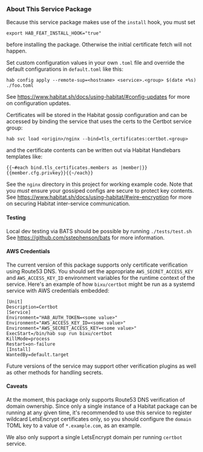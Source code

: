### About This Service Package
Because this service package makes use of the `install` hook, you must set
```
export HAB_FEAT_INSTALL_HOOK="true"
```
before installing the package. Otherwise the initial certificate fetch will not
happen.

Set custom configuration values in your own `.toml` file and override the default
configurations in `default.toml` like this:
```
hab config apply --remote-sup=<hostname> <service>.<group> $(date +%s) ./foo.toml
```
See https://www.habitat.sh/docs/using-habitat/#config-updates for more on
configuration updates.

Certificates will be stored in the Habitat gossip configuration and can be
accessed by binding the service that uses the certs to the Certbot service
group:
```
hab svc load <origin>/nginx --bind=tls_certificates:certbot.<group>
```
and the certificate contents can be written out via Habitat Handlebars templates
like:
```
{{~#each bind.tls_certificates.members as |member|}}{{member.cfg.privkey}}{{~/each}}
```
See the `nginx` directory in this project for working example code. Note that
you _must_ ensure your gossiped configs are secure to protect key contents. See
https://www.habitat.sh/docs/using-habitat/#wire-encryption for more on securing
Habitat inter-service communication.

#### Testing
Local dev testing via BATS should be possible by running `./tests/test.sh` See
https://github.com/sstephenson/bats for more information.

#### AWS Credentials
The current version of this package supports only certificate verification using
Route53 DNS. You should set the appropriate `AWS_SECRET_ACCESS_KEY` and
`AWS_ACCESS_KEY_ID` environment variables for the runtime context of the service.
Here's an example of how `bixu/certbot` might be run as a systemd service with
AWS credentials embedded:
```
[Unit]
Description=Certbot
[Service]
Environment="HAB_AUTH_TOKEN=<some value>"
Environment="AWS_ACCESS_KEY_ID=<some value>"
Environment="AWS_SECRET_ACCESS_KEY=<some value>"
ExecStart=/bin/hab sup run bixu/certbot
KillMode=process
Restart=on-failure
[Install]
WantedBy=default.target
```
Future versions of the service may support other verification plugins as well as
other methods for handling secrets.

#### Caveats
At the moment, this package only supports Route53 DNS verification of domain
ownership. Since only a single instance of a Habitat package can be running at
any given time, it's recommended to use this service to register wildcard
LetsEncrypt certificates only, so you should configure the `domain` TOML
key to a value of `*.example.com`, as an example.

We also only support a single LetsEncrypt domain per running `certbot` service.
